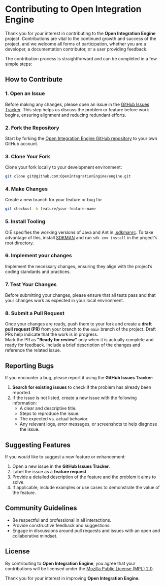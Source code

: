 
# Contributing to Open Integration Engine

Thank you for your interest in contributing to the **Open Integration Engine** project. Contributions are vital to the continued growth and success of the project, and we welcome all forms of participation, whether you are a developer, a documentation contributor, or a user providing feedback.

The contribution process is straightforward and can be completed in a few simple steps:

## How to Contribute

### 1. Open an Issue
Before making any changes, please open an issue in the [GitHub Issues Tracker](https://github.com/OpenIntegrationEngine/engine/issues). This step helps us discuss the problem or feature before work begins, ensuring alignment and reducing redundant efforts.

### 2. Fork the Repository
Start by forking the [Open Integration Engine GitHub repository](https://github.com/OpenIntegrationEngine/engine) to your own GitHub account.

### 3. Clone Your Fork
Clone your fork locally to your development environment:
```bash
git clone git@github.com:OpenIntegrationEngine/engine.git
```

### 4. Make Changes
Create a new branch for your feature or bug fix:
```bash
git checkout -b feature/your-feature-name
```

### 5. Install Tooling
OIE specifies the working versions of Java and Ant in [.sdkmanrc](./.sdkmanrc). To take advantage of this, install [SDKMAN](https://sdkman.io/) and run `sdk env install`
in the project's root directory.

### 6. Implement your changes

Implement the necessary changes, ensuring they align with the project’s coding standards and practices.

### 7. Test Your Changes
Before submitting your changes, please ensure that all tests pass and that your changes work as expected in your local environment.

### 8. Submit a Pull Request
Once your changes are ready, push them to your fork and create a **draft pull request (PR)** from your branch to the `main` branch of the project. Draft PRs help indicate that the work is in progress.  
Mark the PR as **"Ready for review"** only when it is actually complete and ready for feedback. Include a brief description of the changes and reference the related issue.

## Reporting Bugs

If you encounter a bug, please report it using the **GitHub Issues Tracker**:
1. **Search for existing issues** to check if the problem has already been reported.
2. If the issue is not listed, create a new issue with the following information:
   - A clear and descriptive title.
   - Steps to reproduce the issue.
   - The expected vs. actual behavior.
   - Any relevant logs, error messages, or screenshots to help diagnose the issue.

## Suggesting Features

If you would like to suggest a new feature or enhancement:
1. Open a new issue in the **GitHub Issues Tracker**.
2. Label the issue as a **feature request**.
3. Provide a detailed description of the feature and the problem it aims to solve.
4. If applicable, include examples or use cases to demonstrate the value of the feature.

## Community Guidelines

- Be respectful and professional in all interactions.
- Provide constructive feedback and suggestions.
- Engage in discussions around pull requests and issues with an open and collaborative mindset.

## License

By contributing to **Open Integration Engine**, you agree that your contributions will be licensed under the [Mozilla Public License (MPL) 2.0](./LICENSE).

Thank you for your interest in improving **Open Integration Engine**.
